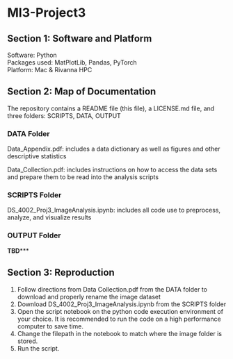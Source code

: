 # MI3-Project3

## Section 1: Software and Platform
Software: Python <br />
Packages used: MatPlotLib, Pandas, PyTorch <br />
Platform: Mac & Rivanna HPC <br />

## Section 2: Map of Documentation
The repository contains a README file (this file), a LICENSE.md file, and three folders: SCRIPTS, DATA, OUTPUT <br />


### DATA Folder

Data_Appendix.pdf: includes a data dictionary as well as figures and other descriptive statistics  <br />

Data_Collection.pdf: includes instructions on how to access the data sets and prepare them to be read into the analysis scripts 

### SCRIPTS Folder

DS_4002_Proj3_ImageAnalysis.ipynb: includes all code use to preprocess, analyze, and visualize results

### OUTPUT Folder

****TBD*******

## Section 3: Reproduction 
1. Follow directions from Data Collection.pdf from the DATA folder to download and properly rename the image dataset <br />
2. Download DS_4002_Proj3_ImageAnalysis.ipynb from the SCRIPTS folder <br />
3. Open the script notebook on the python code execution environment of your choice. It is recommended to run the code on a high performance computer to save time. <br />
4. Change the filepath in the notebook to match where the image folder is stored. <br />
5. Run the script. <br /> 
  
